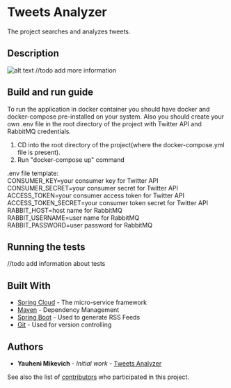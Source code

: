 # Tweets Analyzer

The project searches and analyzes tweets.

## Description

![alt text](https://drive.google.com/file/d/1OVQXDYa_sdjjEjrIrfZ_5KUEMBkNJJJh/view)
//todo add more information

## Build and run guide

To run the application in docker container you should have docker and docker-compose pre-installed on your system.
Also you should create your own .env file in the root directory of the project with Twitter API and RabbitMQ credentials.
1. CD into the root directory of the project(where the docker-compose.yml file is present).
2. Run "docker-compose up" command

.env file template: \
CONSUMER_KEY=your consumer key for Twitter API \
CONSUMER_SECRET=your consumer secret for Twitter API \
ACCESS_TOKEN=your consumer access token for Twitter API \
ACCESS_TOKEN_SECRET=your consumer token secret for Twitter API \
RABBIT_HOST=host name for RabbitMQ \
RABBIT_USERNAME=user name for RabbitMQ \
RABBIT_PASSWORD=user password for RabbitMQ

## Running the tests

//todo add information about tests

## Built With

* [Spring Cloud](https://spring.io/projects/spring-cloud) - The micro-service framework
* [Maven](https://maven.apache.org/) - Dependency Management
* [Spring Boot](https://spring.io/projects/spring-boot) - Used to generate RSS Feeds
* [Git](https://git-scm.com/doc) - Used for version controlling

## Authors

* **Yauheni Mikevich** - *Initial work* - [Tweets Analyzer](https://github.com/YMikevich/spring-cloud-app)

See also the list of [contributors](https://github.com/YMikevich/spring-cloud-app/graphs/contributors) who participated in this project.